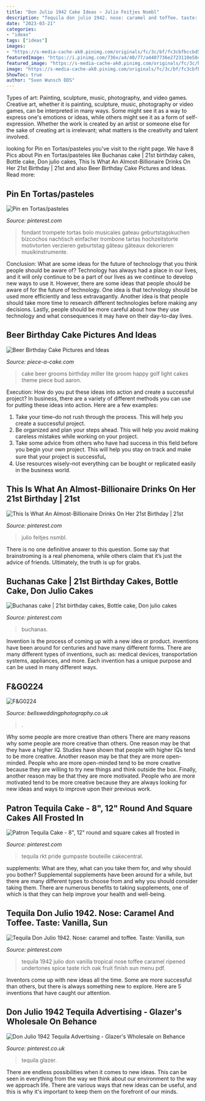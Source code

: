 ```yaml
---
title: "Don Julio 1942 Cake Ideas ~ Julio Feitjes Nsmbl"
description: "Tequila don julio 1942. nose: caramel and toffee. taste: vanilla, sun"
date: "2023-03-21"
categories:
- "ideas"
tags: ["ideas"]
images:
- "https://s-media-cache-ak0.pinimg.com/originals/fc/3c/bf/fc3cbfbccbd5034e161ad722804b4501.jpg"
featuredImage: "https://i.pinimg.com/736x/a4/40/77/a4407736e2723110e58c331e6f2c3806.jpg"
featured_image: "https://s-media-cache-ak0.pinimg.com/originals/fc/3c/bf/fc3cbfbccbd5034e161ad722804b4501.jpg"
image: "https://s-media-cache-ak0.pinimg.com/originals/fc/3c/bf/fc3cbfbccbd5034e161ad722804b4501.jpg"
ShowToc: true
author: "Sven Wunsch DDS"
---
```



Types of art: Painting, sculpture, music, photography, and video games.
Creative art, whether it is painting, sculpture, music, photography or video games, can be interpreted in many ways. Some might see it as a way to express one's emotions or ideas, while others might see it as a form of self-expression. Whether the work is created by an artist or someone else for the sake of creating art is irrelevant; what matters is the creativity and talent involved.

	

		
looking for Pin en Tortas/pasteles you've visit to the right page. We have 8 Pics about Pin en Tortas/pasteles like Buchanas cake | 21st birthday cakes, Bottle cake, Don julio cakes, This Is What An Almost-Billionaire Drinks On Her 21st Birthday | 21st and also Beer Birthday Cake Pictures and Ideas. Read more:
		
    
## Pin En Tortas/pasteles

<img loading=lazy src="https://i.pinimg.com/originals/62/b3/7b/62b37bfa4c920a8aa580c0633c50be46.jpg" onerror="this.onerror=null;this.src='https://tse4.mm.bing.net/th?id=OIP.uQITAqsr8hLuXLwTAXz2PAAAAA&amp;pid=15.1';" alt="Pin en Tortas/pasteles">

_Source: pinterest.com_

>fondant trompete tortas bolo musicales gateau geburtstagskuchen bizcochos nachtisch einfacher trombone tartas hochzeitstorte motivtorten verzieren geburtstag gâteau gâteaux dekorieren musikinstrumente. 

	

Conclusion: What are some ideas for the future of technology that you think people should be aware of?
Technology has always had a place in our lives, and it will only continue to be a part of our lives as we continue to develop new ways to use it. However, there are some ideas that people should be aware of for the future of technology. One idea is that technology should be used more efficiently and less extravagantly. Another idea is that people should take more time to research different technologies before making any decisions. Lastly, people should be more careful about how they use technology and what consequences it may have on their day-to-day lives.

    
## Beer Birthday Cake Pictures And Ideas

<img loading=lazy src="http://www.piece-a-cake.com/images/large-beer-grooms-cake.jpg" onerror="this.onerror=null;this.src='https://tse3.mm.bing.net/th?id=OIP.03TEbcDjaVCxA4dh6SE11wHaQI&amp;pid=15.1';" alt="Beer Birthday Cake Pictures and Ideas">

_Source: piece-a-cake.com_

>cake beer grooms birthday miller lite groom happy golf light cakes theme piece bud aaron. 

	

Execution: How do you put these ideas into action and create a successful project?
In business, there are a variety of different methods you can use for putting these ideas into action. Here are a few examples:
1. Take your time–do not rush through the process. This will help you create a successful project.
2. Be organized and plan your steps ahead. This will help you avoid making careless mistakes while working on your project.
3. Take some advice from others who have had success in this field before you begin your own project. This will help you stay on track and make sure that your project is successful。
4. Use resources wisely–not everything can be bought or replicated easily in the business world.

    
## This Is What An Almost-Billionaire Drinks On Her 21st Birthday | 21st

<img loading=lazy src="https://i.pinimg.com/736x/a4/40/77/a4407736e2723110e58c331e6f2c3806.jpg" onerror="this.onerror=null;this.src='https://tse4.mm.bing.net/th?id=OIP.ACsz8BLRtZtXo35LfplIogHaNL&amp;pid=15.1';" alt="This Is What An Almost-Billionaire Drinks On Her 21st Birthday | 21st">

_Source: pinterest.com_

>julio feitjes nsmbl. 

	

There is no one definitive answer to this question. Some say that brainstroming is a real phenomena, while others claim that it’s just the advice of friends. Ultimately, the truth is up for grabs.

    
## Buchanas Cake | 21st Birthday Cakes, Bottle Cake, Don Julio Cakes

<img loading=lazy src="https://i.pinimg.com/originals/6a/f8/34/6af834792eaa998f6902ddc6988d3203.jpg" onerror="this.onerror=null;this.src='https://tse3.mm.bing.net/th?id=OIP.dHaC6yzzTmzKfFYNaavGcQHaOo&amp;pid=15.1';" alt="Buchanas cake | 21st birthday cakes, Bottle cake, Don julio cakes">

_Source: pinterest.com_

>buchanas. 

	

Invention is the process of coming up with a new idea or product. inventions have been around for centuries and have many different forms. There are many different types of inventions, such as: medical devices, transportation systems, appliances, and more. Each invention has a unique purpose and can be used in many different ways.

    
## F&amp;G0224

<img loading=lazy src="https://www.bellsweddingphotography.co.uk/img/s/v-10/p3203399461-5.jpg" onerror="this.onerror=null;this.src='https://tse1.mm.bing.net/th?id=OIP.kltLkLA8EPLP1x_rrY925AHaE7&amp;pid=15.1';" alt="F&amp;G0224">

_Source: bellsweddingphotography.co.uk_

>. 

	

Why some people are more creative than others
There are many reasons why some people are more creative than others. One reason may be that they have a higher IQ. Studies have shown that people with higher IQs tend to be more creative. Another reason may be that they are more open-minded. People who are more open-minded tend to be more creative because they are willing to try new things and think outside the box. Finally, another reason may be that they are more motivated. People who are more motivated tend to be more creative because they are always looking for new ideas and ways to improve upon their previous work.

    
## Patron Tequila Cake - 8&quot;, 12&quot; Round And Square Cakes All Frosted In

<img loading=lazy src="https://s-media-cache-ak0.pinimg.com/originals/93/49/d9/9349d9054fd788b1c26f307688fe8e5a.jpg" onerror="this.onerror=null;this.src='https://tse4.mm.bing.net/th?id=OIP.gZ-OndIiC7B13VurSGBxjQHaJ4&amp;pid=15.1';" alt="Patron Tequila Cake - 8&quot;, 12&quot; round and square cakes all frosted in">

_Source: pinterest.com_

>tequila rkt pride gumpaste bouteille cakecentral. 

	

supplements: What are they, what can you take them for, and why should you bother?
Supplemental supplements have been around for a while, but there are many different types to choose from and why you should consider taking them. There are numerous benefits to taking supplements, one of which is that they can help improve your health and well-being.

    
## Tequila Don Julio 1942. Nose: Caramel And Toffee. Taste: Vanilla, Sun

<img loading=lazy src="https://s-media-cache-ak0.pinimg.com/originals/fc/3c/bf/fc3cbfbccbd5034e161ad722804b4501.jpg" onerror="this.onerror=null;this.src='https://tse2.mm.bing.net/th?id=OIP.tA_hzSOWh7vSxujTVyDHvAHaLk&amp;pid=15.1';" alt="Tequila Don Julio 1942. Nose: caramel and toffee. Taste: Vanilla, sun">

_Source: pinterest.com_

>tequila 1942 julio don vanilla tropical nose toffee caramel ripened undertones spice taste rich oak fruit finish sun menu pdf. 

	

Inventors come up with new ideas all the time. Some are more successful than others, but there is always something new to explore. Here are 5 inventions that have caught our attention.

    
## Don Julio 1942 Tequila Advertising - Glazer&#039;s Wholesale On Behance

<img loading=lazy src="https://i.pinimg.com/736x/24/91/78/24917805c84f109857ef980e1617605b--tequila-liquor.jpg" onerror="this.onerror=null;this.src='https://tse1.mm.bing.net/th?id=OIP.hyazMMl3QmlpY0ptkikOUgHaJ4&amp;pid=15.1';" alt="Don Julio 1942 Tequila Advertising - Glazer&#039;s Wholesale on Behance">

_Source: pinterest.co.uk_

>tequila glazer. 

	

There are endless possibilities when it comes to new ideas. This can be seen in everything from the way we think about our environment to the way we approach life. There are various ways that new ideas can be useful, and this is why it's important to keep them on the forefront of our minds.

